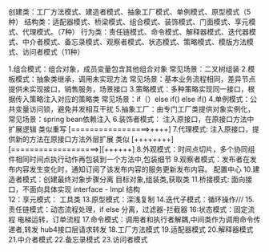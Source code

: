 创建类：工厂方法模式、建造者模式、抽象工厂模式、单例模式、原型模式（5种）
结构类：适配器模式、桥梁模式、组合模式、装饰模式、门面模式、享元模式、代理模式。（7种）
行为类：责任链模式、命令模式、解释器模式、迭代器模式、中介者模式、备忘录模式、观察者模式、状态模式、策略模式、模版方法模式、访问者模式（11种）

1.组合模式：组合对象，成员变量包含其他组合对象  常见场景：二叉树组装
2.模板模式：抽象类继承，调用未实现方法  常见场景：基本业务流程相同，差异节点提供未实现接口，销售服务，场景接口
3.策略模式：多种策略实现同一接口，根据传入策略注入对应的策略类  常见场景：if（）else if() else if()
4.单例模式：公共变量访问锁，避免并发相互干扰
5.抽象工厂：由专门工厂类提供对象实例化， 常见场景：spring bean依赖注入
6.装饰者模式： 注入原接口，在原接口方法中扩展逻辑    类似重写   [=================>++++]
7.代理模式: 注入原接口，提供新的方法在原接口方法外层扩展  类似    [++++++++][===================>][++++++]
8.外观模式：时间点切片，多个协同组件相同时间点执行动作再包装到一个方法中,包装细节
9.观察者模式：发布者在发布内容发生变化时，通知订阅了该发布内容的服务更新发布内容。  配置中心
10.建造者模式：创建最终对象步骤分离 目标对象,组装类,获取类
11.桥接模式:  面向接口，不面向具体实现              interface - Impl 结构   
12：享元模式： 工具类
13.原型模式：深浅复制
14.迭代子模式：循环操作///
15.责任链模式：动态流程处理，if else 分离，过滤器-拦截器
16:状态模式：固定流程    电梯运转，订单流程
17.命令模式：调用者和执行者解耦,中间类作为调用命令传递者,转发  hub4接口层请求转发
18.工厂方法模式
19.适配器模式
20.解释器模式
21.中介者模式
22.备忘录模式
23.访问者模式
